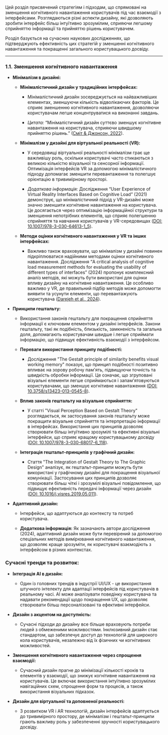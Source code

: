 Цей розділ присвячений стратегіям і підходам, що спрямовані на зменшення когнітивного навантаження користувачів під час взаємодії з інтерфейсами. Розглядаються різні аспекти дизайну, які дозволяють зробити інтерфейс більш інтуїтивно зрозумілим, сприяючи легшому сприйняттю інформації та прийняттю рішень користувачем.


Розділ базується на сучасних наукових дослідженнях, що підтверджують ефективність цих стратегій у зменшенні когнітивного навантаження та покращенні загального користувацького досвіду.

---

### **1.1. Зменшення когнітивного навантаження**

- **Мінімалізм в дизайні:**

  - **Мінімалістичний дизайн у традиційних інтерфейсах:**

    - Мінімалістичний дизайн зосереджується на найважливіших елементах, зменшуючи кількість відволікаючих факторів. Це сприяє зменшенню когнітивного навантаження, дозволяючи користувачам легше концентруватися на виконанні завдань.

    - _Цитата:_ “Мінімалістичний дизайн суттєво зменшує когнітивне навантаження на користувача, сприяючи швидшому прийняттю рішень.” ([Сміт & Джонсон, 2022](https://www.smashingmagazine.com/2021/04/reducing-cognitive-overload-user-experience/)).

  - **Мінімалізм у дизайні для віртуальної реальності (VR):**

    - У середовищі віртуальної реальності мінімалізм грає ще важливішу роль, оскільки користувачі часто стикаються з великою кількістю візуальної та сенсорної інформації. Оптимізація інтерфейсів VR за допомогою мінімалістичного підходу допомагає зменшити перевантаження та полегшує орієнтацію в тривимірному просторі.

    - _Додаткова інформація:_ Дослідження “User Experience of Virtual Reality Interfaces Based on Cognitive Load” (2021) демонструє, що мінімалістичний підхід у VR-дизайні може значно зменшити когнітивне навантаження на користувача. Це досягається через оптимізацію інформаційної структури та зменшення непотрібних елементів, що сприяє полегшенню сприйняття та навчання користувачів у VR-середовищах ([DOI: 10.1007/978-3-030-64613-1_5](https://doi.org/10.1007/978-3-030-64613-1_5)).

  - **Методи оцінки когнітивного навантаження у VR та інших інтерфейсах:**

    - Важливо також враховувати, що мінімалізм у дизайні повинен підкріплюватися надійними методами оцінки когнітивного навантаження. Дослідження “A critical analysis of cognitive load measurement methods for evaluating the usability of different types of interfaces” (2024) пропонує комплексний аналіз методів, які можуть бути використані для оцінки впливу дизайну на когнітивне навантаження. Це особливо важливо у VR, де правильний підбір методів може допомогти виявити та усунути елементи, що перевантажують користувача ([Darejeh et al., 2024](https://arxiv.org/abs/2402.11820)).

- **Принципи гештальту:**

  - Використання законів гештальту для покращення сприйняття інформації є ключовим елементом у дизайні інтерфейсів. Закони гештальту, такі як подібність, близькість, замкненість та загальна доля, допомагають користувачам швидше і легше сприймати інформацію, що підвищує ефективність взаємодії з інтерфейсом.

  - **Переваги використання принципу подібності:**
    - Дослідження "The Gestalt principle of similarity benefits visual working memory" показує, що принцип подібності позитивно впливає на зорову робочу пам'ять, підвищуючи точність та швидкість обробки інформації. Це означає, що згруповані візуальні елементи легше сприймаються і запам'ятовуються користувачами, що зменшує когнітивне навантаження ([DOI: 10.3758/s13423-013-0545-8](https://doi.org/10.3758/s13423-013-0545-8)).

  - **Вплив законів гештальту на візуальне сприйняття:**
    - У статті "Visual Perception Based on Gestalt Theory" розглядається, як застосування законів гештальту може покращити візуальне сприйняття та інтерпретацію інформації в інтерфейсах. Використання цих принципів дозволяє створювати більш інтуїтивно зрозумілі та ефективні візуальні інтерфейси, що сприяє кращому користувацькому досвіду ([DOI: 10.1007/978-3-030-68017-6_118](https://doi.org/10.1007/978-3-030-68017-6_118)).

  - **Інтеграція гештальт-принципів у графічний дизайн:**
    - Стаття "The Integration of Gestalt Theory to The Graphic Design" аналізує, як гештальт-принципи можуть бути використані у графічному дизайні для покращення візуальної комунікації. Застосування цих принципів дозволяє створювати більш чіткі і зрозумілі візуальні повідомлення, що підвищує ефективність передачі інформації через дизайн ([DOI: 10.1016/j.visres.2019.05.011](https://doi.org/10.1016/j.visres.2019.05.011)).

- **Адаптивний дизайн:**

  - Інтерфейси, що адаптуються до контексту та потреб користувача.

  - **Додаткова інформація:** Як зазначають автори дослідження (2024), адаптивний дизайн може бути перевірений за допомогою спеціальних методів вимірювання когнітивного навантаження, що дозволяє краще зрозуміти, як користувачі взаємодіють з інтерфейсом в різних контекстах.

### **Сучасні тренди та розвиток:**

- **Інтеграція AI в дизайн:**
  - Один із головних трендів в індустрії UI/UX - це використання штучного інтелекту для адаптації інтерфейсів під користувачів в реальному часі. AI може аналізувати поведінку користувача та надавати рекомендації щодо покращення UX, що дозволяє створювати більш персоналізовані та ефективні інтерфейси.
  
- **Дизайн з акцентом на доступність:**
  - Сучасні підходи до дизайну все більше враховують потреби людей з обмеженими можливостями. Інклюзивний дизайн стає стандартом, що забезпечує доступ до технологій для широкого кола користувачів, незалежно від їх фізичних чи когнітивних можливостей.
  
- **Зменшення когнітивного навантаження через спрощення взаємодії:**
  - Сучасний дизайн прагне до мінімізації кількості кроків та елементів у взаємодії, що знижує когнітивне навантаження на користувачів. Це включає використання інтуїтивно зрозумілих навігаційних схем, спрощення форм та процесів, а також використання візуальних підказок.

- **Дизайн для віртуальної та доповненої реальності:**
  - З розвитком VR і AR технологій, дизайн інтерфейсів адаптується до тривимірного простору, де мінімалізм і гештальт-принципи грають важливу роль у забезпеченні зручності користувацького досвіду.

